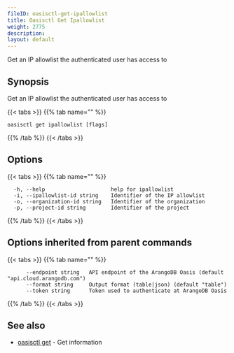 ```yaml
---
fileID: oasisctl-get-ipallowlist
title: Oasisctl Get Ipallowlist
weight: 2775
description: 
layout: default
---
```

Get an IP allowlist the authenticated user has access to

## Synopsis

Get an IP allowlist the authenticated user has access to

{{< tabs >}}
{{% tab name="" %}}
```
oasisctl get ipallowlist [flags]
```
{{% /tab %}}
{{< /tabs >}}

## Options

{{< tabs >}}
{{% tab name="" %}}
```
  -h, --help                     help for ipallowlist
  -i, --ipallowlist-id string    Identifier of the IP allowlist
  -o, --organization-id string   Identifier of the organization
  -p, --project-id string        Identifier of the project
```
{{% /tab %}}
{{< /tabs >}}

## Options inherited from parent commands

{{< tabs >}}
{{% tab name="" %}}
```
      --endpoint string   API endpoint of the ArangoDB Oasis (default "api.cloud.arangodb.com")
      --format string     Output format (table|json) (default "table")
      --token string      Token used to authenticate at ArangoDB Oasis
```
{{% /tab %}}
{{< /tabs >}}

## See also

* [oasisctl get]()	 - Get information

